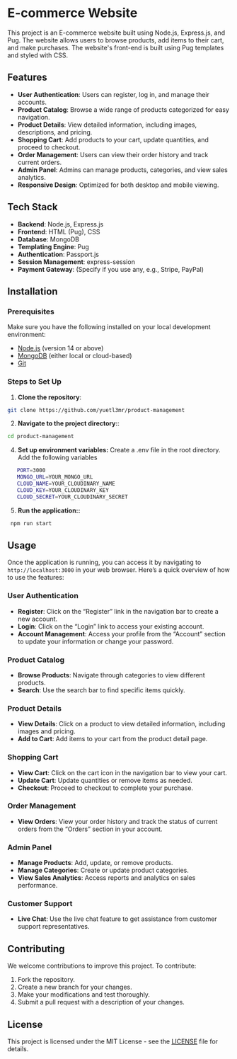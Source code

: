 # E-commerce Website

This project is an E-commerce website built using Node.js, Express.js, and Pug. The website allows users to browse products, add items to their cart, and make purchases. The website's front-end is built using Pug templates and styled with CSS.

## Features

- **User Authentication**: Users can register, log in, and manage their accounts.
- **Product Catalog**: Browse a wide range of products categorized for easy navigation.
- **Product Details**: View detailed information, including images, descriptions, and pricing.
- **Shopping Cart**: Add products to your cart, update quantities, and proceed to checkout.
- **Order Management**: Users can view their order history and track current orders.
- **Admin Panel**: Admins can manage products, categories, and view sales analytics.
- **Responsive Design**: Optimized for both desktop and mobile viewing.

## Tech Stack

- **Backend**: Node.js, Express.js
- **Frontend**: HTML (Pug), CSS
- **Database**: MongoDB
- **Templating Engine**: Pug
- **Authentication**: Passport.js
- **Session Management**: express-session
- **Payment Gateway**: (Specify if you use any, e.g., Stripe, PayPal)

## Installation

### Prerequisites

Make sure you have the following installed on your local development environment:

- [Node.js](https://nodejs.org/) (version 14 or above)
- [MongoDB](https://www.mongodb.com/) (either local or cloud-based)
- [Git](https://git-scm.com/)

### Steps to Set Up

1. **Clone the repository**:
```bash
git clone https://github.com/yuetl3mr/product-management
````
2. **Navigate to the project directory:**:
```bash
cd product-management
````
4. **Set up environment variables:**
Create a .env file in the root directory.
Add the following variables
````bash
   PORT=3000
   MONGO_URL=YOUR_MONGO_URL
   CLOUD_NAME=YOUR_CLOUDINARY_NAME
   CLOUD_KEY=YOUR_CLOUDINARY_KEY
   CLOUD_SECRET=YOUR_CLOUDINARY_SECRET
````
5. **Run the application::**
````bash
 npm run start
````
## Usage

Once the application is running, you can access it by navigating to `http://localhost:3000` in your web browser. Here’s a quick overview of how to use the features:

### User Authentication

- **Register**: Click on the “Register” link in the navigation bar to create a new account.
- **Login**: Click on the “Login” link to access your existing account.
- **Account Management**: Access your profile from the “Account” section to update your information or change your password.

### Product Catalog

- **Browse Products**: Navigate through categories to view different products.
- **Search**: Use the search bar to find specific items quickly.

### Product Details

- **View Details**: Click on a product to view detailed information, including images and pricing.
- **Add to Cart**: Add items to your cart from the product detail page.

### Shopping Cart

- **View Cart**: Click on the cart icon in the navigation bar to view your cart.
- **Update Cart**: Update quantities or remove items as needed.
- **Checkout**: Proceed to checkout to complete your purchase.

### Order Management

- **View Orders**: View your order history and track the status of current orders from the “Orders” section in your account.

### Admin Panel

- **Manage Products**: Add, update, or remove products.
- **Manage Categories**: Create or update product categories.
- **View Sales Analytics**: Access reports and analytics on sales performance.

### Customer Support

- **Live Chat**: Use the live chat feature to get assistance from customer support representatives.
## Contributing
We welcome contributions to improve this project. To contribute:
   1. Fork the repository.
   2. Create a new branch for your changes.
   3. Make your modifications and test thoroughly.
   4. Submit a pull request with a description of your changes.
## License
This project is licensed under the MIT License - see the [LICENSE](LICENSE) file for details.
